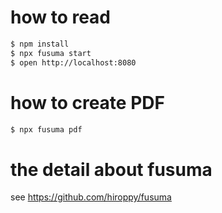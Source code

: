 # how to read

```sh
$ npm install
$ npx fusuma start
$ open http://localhost:8080
```

# how to create PDF

```sh
$ npx fusuma pdf
```

# the detail about fusuma
see https://github.com/hiroppy/fusuma
